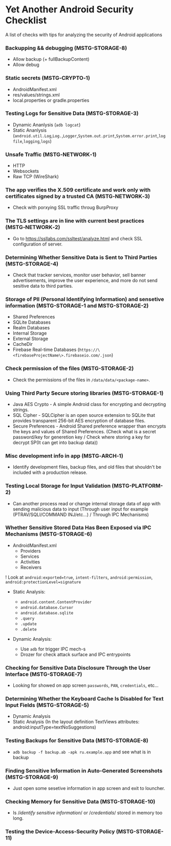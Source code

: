 # Yet Another Android Security Checklist

A list of checks with tips for analyzing the security of Android applications

### Backupping && debugging (MSTG-STORAGE-8)

- Allow backup (+ fullBackupContent)
- Allow debug

### Static secrets (MSTG‑CRYPTO‑1)

- AndroidManifest.xml
- res/values/strings.xml
- local.properties or gradle.properties

### Testing Logs for Sensitive Data (MSTG-STORAGE-3)

- Dynamic Ananlysis (`adb logcat`)
- Static Ananlysis (`android.util.Log`,`Log.`,`Logger`,`System.out.print`,`System.error.print`,`logfile`,`logging`,`logs`)

### Unsafe Traffic (MSTG‑NETWORK‑1)

- HTTP
- Websockets
- Raw TCP (WireShark)

### The app verifies the X.509 certificate and work only with certificates signed by a trusted CA (MSTG‑NETWORK‑3)

- Check with porxying SSL traffic throug BurpProxy 

### The TLS settings are in line with current best practices (MSTG‑NETWORK‑2)

- Go to https://ssllabs.com/ssltest/analyze.html and check SSL configuration of server.

### Determining Whether Sensitive Data is Sent to Third Parties (MSTG-STORAGE-4)

- Check that tracker services, monitor user behavior, sell banner advertisements, improve the user experience, and more do not send sesitive data to third parties.

### Storage of PII (Personal Identifying Information) and sensetive information (MSTG-STORAGE-1 and MSTG-STORAGE-2)

- Shared Preferences
- SQLite Databases
- Realm Databases
- Internal Storage
- External Storage
- CacheDir
- Firebase Real-time Databases (`https://\<firebaseProjectName\>.firebaseio.com/.json`)

### Check permission of the files (MSTG-STORAGE-2)

- Check the permissions of the files in `/data/data/<package-name>`.

### Using Third Party Secure storing libraries (MSTG-STORAGE-1)

- Java AES Crypto - A simple Android class for encrypting and decrypting strings.
- SQL Cipher - SQLCipher is an open source extension to SQLite that provides transparent 256-bit AES encryption of database files.
- Secure Preferences - Android Shared preference wrapper than encrypts the keys and values of Shared Preferences. (Check what is a secret password/key for generetion key / Check where storing a key for decrypt SP(It can get into backup data))

### Misc development info in app (MSTG‑ARCH‑1)

- Identify development files, backup files, and old files that shouldn't be included with a production release.

### Testing Local Storage for Input Validation (MSTG-PLATFORM-2)

- Can another process read or change internal storage data of app with sending malicious data to input (Through user input for example (PTRAV/SQLI/COMMAND INJ/etc...) / Through IPC Mechanisms)

### Whether Sensitive Stored Data Has Been Exposed via IPC Mechanisms (MSTG-STORAGE-6)

- AndroidManifest.xml
	- Providers
	- Services
	- Activities
	- Receivers

! Look at `android:exported=true`, `intent-filters`, `android:permission`, `android:protectionLevel=signature`

- Static Analysis:
	- `android.content.ContentProvider`
	- `android.database.Cursor`
	- `android.database.sqlite`
	- `.query`
	- `.update`
	- `.delete`

- Dynamic Analysis:
	- Use `adb` for trigger IPC mech-s
	- Drozer for check attack surface and IPC entrypoints

### Checking for Sensitive Data Disclosure Through the User Interface (MSTG-STORAGE-7)

- Looking for showed on app screen `passwords`, `PAN`, `credentials`, etc...

<!-- If you despaired or just "L2 security verification level" -->

### Determining Whether the Keyboard Cache Is Disabled for Text Input Fields (MSTG-STORAGE-5)

- Dynamic Analysis
- Static Analysis (In the layout definition TextViews attributes: android:inputType=textNoSuggestions)

### Testing Backups for Sensitive Data (MSTG-STORAGE-8)

- `adb backup -f backup.ab -apk ru.example.app` and see what is in backup

### Finding Sensitive Information in Auto-Generated Screenshots (MSTG-STORAGE-9)

- Just open some sesetive information in app screen and exit to louncher.

### Checking Memory for Sensitive Data (MSTG-STORAGE-10)

- Is /*identify sensitive information*/ or /*credentials*/ stored in memory too long.

### Testing the Device-Access-Security Policy (MSTG-STORAGE-11)

